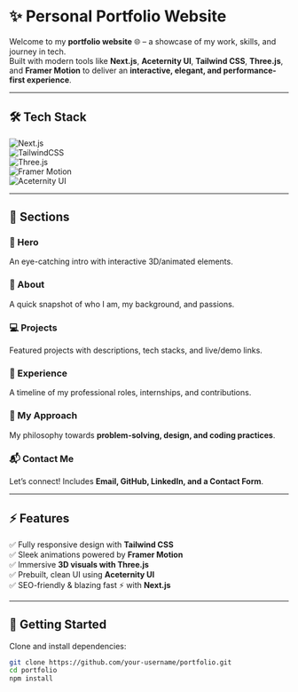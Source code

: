 # ✨ Personal Portfolio Website  

Welcome to my **portfolio website** 🌐 – a showcase of my work, skills, and journey in tech.  
Built with modern tools like **Next.js**, **Aceternity UI**, **Tailwind CSS**, **Three.js**, and **Framer Motion** to deliver an **interactive, elegant, and performance-first experience**.  

---

## 🛠️ Tech Stack  

![Next.js](https://img.shields.io/badge/Next.js-black?style=for-the-badge&logo=next.js)  
![TailwindCSS](https://img.shields.io/badge/TailwindCSS-38B2AC?style=for-the-badge&logo=tailwind-css&logoColor=white)  
![Three.js](https://img.shields.io/badge/Three.js-black?style=for-the-badge&logo=three.js)  
![Framer Motion](https://img.shields.io/badge/Framer_Motion-EF008F?style=for-the-badge&logo=framer&logoColor=white)  
![Aceternity UI](https://img.shields.io/badge/Aceternity_UI-purple?style=for-the-badge)  

---

## 📑 Sections  

### 🎯 Hero  
An eye-catching intro with interactive 3D/animated elements.  

### 👤 About  
A quick snapshot of who I am, my background, and passions.  

### 💻 Projects  
Featured projects with descriptions, tech stacks, and live/demo links.  

### 🏢 Experience  
A timeline of my professional roles, internships, and contributions.  

### 🧭 My Approach  
My philosophy towards **problem-solving, design, and coding practices**.  

### 📬 Contact Me  
Let’s connect! Includes **Email, GitHub, LinkedIn, and a Contact Form**.  

---

## ⚡ Features  

✅ Fully responsive design with **Tailwind CSS**  
✅ Sleek animations powered by **Framer Motion**  
✅ Immersive **3D visuals with Three.js**  
✅ Prebuilt, clean UI using **Aceternity UI**  
✅ SEO-friendly & blazing fast ⚡ with **Next.js**  

---

## 🚀 Getting Started  

Clone and install dependencies:  

```bash
git clone https://github.com/your-username/portfolio.git
cd portfolio
npm install
